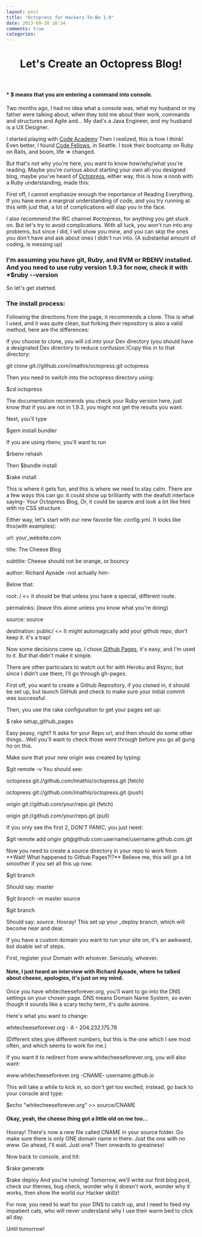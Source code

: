 ```yaml
---
layout: post
title: "Octopress for Hackers-To-Be 1.0"
date: 2013-09-20 16:34
comments: true
categories:
---
```

<header>
  <h1>Let's Create an Octopress Blog!</h1>
</header>
<h4>* $ means that you are entering a command into console.</h4>

<p>Two months ago, I had no idea what a console was, what my husband or my father were talking about, when they told me about their work, commands and structures and Agile and... My dad's a Java Engineer, and my husband is a UX Designer.
<p>I started playing with <a href= http://www.codecademy.com/>Code Academy</a> Then I realized, this is how I think! Even better, I found <a href= https://www.codefellows.org/>Code Fellows</a>, in Seattle. I took their bootcamp on Ruby on Rails, and boom, life => changed.</p>
<p>But that's not why you're here, you want to know how/why/what you're reading. Maybe you're curious about starting your own all-you designed blog, maybe you've heard of <a href= http://octopress.org/>Octopress</a>, either way, this is how a noob with a Ruby understanding, made this:</p>
<p>First off, I cannot emphasize enough the importance of Reading Everything. If you have even a marginal understanding of code, and you try running at this with just that, a lot of complications will slap you in the face.</p>
<p>I also recommend the IRC channel #octopress, for anything you get stuck on. But let's try to avoid complications. With all luck, you won't run into any problems, but since I did, I will show you mine, and you can skip the ones you don't have and ask about ones I didn't run into. (A substantial amount of coding, is messing up)</p>
<h3>I'm assuming you have git, Ruby, and RVM or RBENV installed. And you need to use ruby version 1.9.3 for now, check it with *$ruby --version</h3>
<p>So let's get statrted.</p>

 <h3>The install process:</h3>

  <p>Following the directions from the page, it recommends a clone. This is what I used, and it was quite clean, but forking their repository is also a valid method, here are the differences:</p>
  <p>If you choose to clone, you will cd into your Dev directory (you should have a designated Dev directory to reduce confusion.)Copy this in to that directory:</p>
  <p>git clone git://github.com/imathis/octopress.git octopress</p>
  <p>Then you need to switch into the octopress directory using:</p>
  <p>$cd octopress</p>
  <p>The documentation recomends you check your Ruby version here, just know that if you are not in 1.9.3, you might not get the results you want.</p>
  <p>Next, you'll type</p>
  <p>$gem install bundler</p>
  <p>If you are using rbenv, you'll want to run</p>
  <p>$rbenv rehash</p>
  <p>Then $bundle install</p>
  <p>$rake install</p>
  <p>This is where it gets fun, and this is where we need to stay calm. There are a few ways this can go: it could show up brilliantly with the deafult interface saying- Your Octopress Blog, Or, it could be sparce and look a lot like html with no CSS structure.</p>
  <p>Either way, let's start with our new favorite file: config.yml. It looks like this(with examples):</p>
  <p>url: your_website.com</p>
  <p>title: The Cheese Blog</p>
  <p>subtitle: Cheese should not be orange, or bouncy</p>

  <p>author: Richard Ayoade -not actually him-</p>
  <p>Below that:</p>
  <p>root: / <= it should be that unless you have a special, different route. </p>
  <p>permalinks: (leave this alone unless you know what you're doing)</p>
  <p>source: source</p>
  <p>destination: public/ <= It might automagically add your github repo, don't keep it. it's a trap!</p>
  <p>Now some decisions come up, I chose<a href=http://octopress.org/docs/deploying/github/> Github Pages</a>, it's easy, and I'm used to it. But that didn't make it simple.</p>

  <p>There are other particulars to watch out for with Heroku and Rsync, but since I didn't use them, I'll go through gh-pages.</p>
  <p>First off, you want to create a Github Repository, if you cloned in, it should be set up, but launch GitHub and check to make sure your initial commit was successful.</p>
  <p>Then, you use the rake configuration to get your pages set up:</p>
  <p>$ rake setup_github_pages</p>
  <p>Easy peasy, right? It asks for your Repo url, and then should do some other things...Well you'll want to check those went through before you go all gung ho on this.</p>
  <p>Make sure that your new origin was created by typing:</p>
  <p> $git remote -v You should see:</p>
  <p>octopress git://github.com/imathis/octopress.git (fetch)</p>
  <p>octopress git://github.com/imathis/octopress.git (push)</p>
  <p>origin git://github.com/your/repo.git (fetch)</p>
  <p>origin git://github.com/your/repo.git (pull)</p>
  <p>If you only see the first 2, DON'T PANIC, you just need:</p>
  <p> $git remote add origin git@github.com:username/username.github.com.git</p>
  <p>Now you need to create a source directory in your repo to work from **Wait! What happened to Github Pages?!?** Believe me, this will go a lot smoother if you set all this up now.</p>
  <p> $git branch</p>
  <p> Should say: master</p>
  <p>$git branch -m master source</p>
  <p>$git branch</p>
  <p> Should say: source. Hooray! This set up your _deploy branch, which will become near and dear.</p>
  <p> If you have a custom domain you want to run your site on, it's an awkward, but doable set of steps.</p>
  <p>First, register your Domain with whoever. Seriously, whoever.</p>

<h4>Note, I just heard an interview with Richard Ayoade, where he talked about cheese, apologies, it's just on my mind.</h4>

<p>Once you have whitecheeseforever.org, you'll want to go into the DNS settings on your chosen page. DNS means Domain Name System, so even though it sounds like a scary techy term, it's quite asinine.</p>
<p> Here's what you want to change:</p>
<p>whitecheeseforever.org  - A - 204.232.175.78</p>
<p>(Different sites give different numbers, but this is the one which I see most often, and which seems to work for me.)</p>
<p> If you want it to redirect from www.whitecheeseforever.org, you will also want:</p>
<p>www.whitecheeseforever.org -CNAME- username.github.io</p>
<p>This will take a while to kick in, so don't get too excited, instead, go back to your console and type:</p>
<p> $echo "whitecheeseforever.org" >> source/CNAME</p>

<h4>Okay, yeah, the cheese thing got a little old on me too...</h4>

<p>Hooray! There's now a new file called CNAME in your source folder. Go make sure there is only ONE domain name in there. Just the one with no www. Go ahead, I'll wait. Just one? Then onwards to greatness!</p>
<p>Now back to console, and hit:</p>
<p> $rake generate </p>
<p> $rake deploy    And you're running! Tomorrow, we'll write our first blog post, check our themes, bug check, wonder why it doesn't work, wonder why it works, then show the world our Hacker skillz!</p>
<p>For now, you need to wait for your DNS to catch up, and I need to feed my impatient cats, who will never understand why I use their warm bed to click all day.</p>
<p>Until tomorrow!</p>


